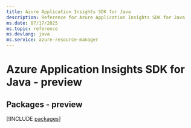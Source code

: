 ```yaml
---
title: Azure Application Insights SDK for Java
description: Reference for Azure Application Insights SDK for Java
ms.date: 07/17/2025
ms.topic: reference
ms.devlang: java
ms.service: azure-resource-manager
---
```

# Azure Application Insights SDK for Java - preview
## Packages - preview
[!INCLUDE [packages](application-insights-index.md)]